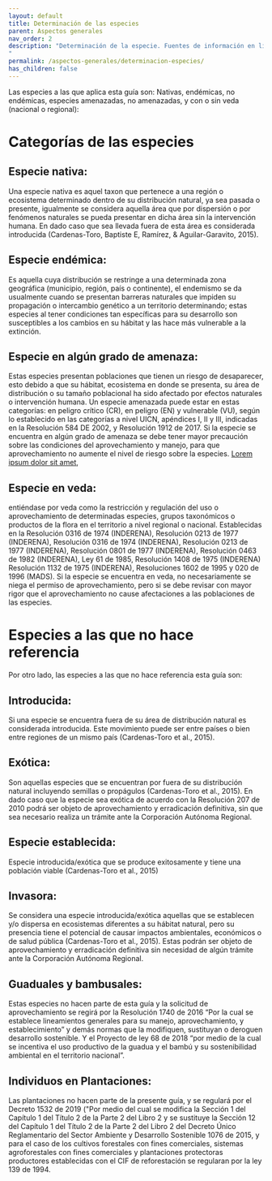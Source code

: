 ```yaml
---
layout: default
title: Determinación de las especies
parent: Aspectos generales
nav_order: 2
description: "Determinación de la especie. Fuentes de información en linea (SIB, catalogo de nombres comunes, herbarios. Ejercicio de determinación de especie a partir de nombre común
"
permalink: /aspectos-generales/determinacion-especies/
has_children: false
---
```



Las especies a las que aplica esta guía son: Nativas, endémicas, no endémicas, especies amenazadas, no amenazadas, y con o sin veda (nacional o regional):

# Categorías de las especies
## Especie nativa:

Una especie nativa es aquel taxon que pertenece a una región o ecosistema determinado dentro de su distribución natural, ya sea pasada o presente, igualmente se considera aquella área que por dispersión o por fenómenos naturales se pueda presentar en dicha área sin la intervención humana. En dado caso que sea llevada fuera de esta área es considerada introducida (Cardenas-Toro, Baptiste E, Ramírez, & Aguilar-Garavito, 2015).

## Especie endémica:

Es aquella cuya distribución se restringe a una determinada zona geográfica (municipio, región, país o continente), el endemismo se da usualmente cuando se presentan barreras naturales que impiden su propagación o intercambio genético a un territorio determinando; estas especies al tener condiciones tan específicas para su desarrollo son susceptibles a los cambios en su hábitat y las hace más vulnerable a la extinción.

## Especie en algún grado de amenaza:

Estas especies presentan poblaciones que tienen un riesgo de desaparecer, esto debido a que su hábitat, ecosistema en donde se presenta, su área de distribución o su tamaño poblacional ha sido afectado por efectos naturales o intervención humana. Un especie amenazada puede estar en estas categorías: en peligro crítico (CR), en peligro (EN) y vulnerable (VU), según lo establecido en las categorías a nivel UICN, apéndices I, II y III, indicadas en la Resolución 584 DE 2002, y Resolución 1912 de 2017. Si la especie se encuentra en algún grado de amenaza se debe tener mayor precaución sobre las condiciones del aprovechamiento y manejo, para que aprovechamiento no aumente el nivel de riesgo sobre la especies.
[Lorem ipsum dolor sit amet](https://es.wikipedia.org/wiki/Productos_forestales_no_maderables), 

## Especie en veda:

entiéndase por veda como la restricción y regulación del uso o aprovechamiento de determinadas especies, grupos taxonómicos o productos de la flora en el territorio a nivel regional o nacional. Establecidas en la Resolución 0316 de 1974 (INDERENA), Resolución 0213 de 1977 (INDERENA), Resolución 0316 de 1974 (INDERENA), Resolución 0213 de 1977 (INDERENA), Resolución 0801 de 1977 (INDERENA), Resolución 0463 de 1982 (INDERENA), Ley 61 de 1985, Resolución 1408 de 1975 (INDERENA) Resolución 1132 de 1975 (INDERENA), Resoluciones 1602 de 1995 y 020 de 1996 (MADS). Si la especie se encuentra en veda, no necesariamente se niega el permiso de aprovechamiento, pero si se debe revisar con mayor rigor que el aprovechamiento no cause afectaciones a las poblaciones de las especies.

# Especies a las que no hace referencia
Por otro lado, las especies a las que no hace referencia esta guía son:

## Introducida: 
Si una especie se encuentra fuera de su área de distribución natural es considerada introducida. Este movimiento puede ser entre países o bien entre regiones de un mismo país (Cardenas-Toro et al., 2015).

## Exótica: 
Son aquellas especies que se encuentran por fuera de su distribución natural incluyendo semillas o propágulos (Cardenas-Toro et al., 2015). En dado caso que la especie sea exótica de acuerdo con la Resolución 207 de 2010 podrá ser objeto de aprovechamiento y erradicación definitiva, sin que sea necesario realiza un trámite ante la Corporación Autónoma Regional.

## Especie establecida: 
Especie introducida/exótica que se produce exitosamente y tiene una población viable (Cardenas-Toro et al., 2015)

## Invasora: 
Se considera una especie introducida/exótica aquellas que se establecen y/o dispersa en ecosistemas diferentes a su hábitat natural, pero su presencia tiene el potencial de causar impactos ambientales, económicos o de salud pública (Cardenas-Toro et al., 2015). Estas podrán ser objeto de aprovechamiento y erradicación definitiva sin necesidad de algún trámite ante la Corporación Autónoma Regional.

## Guaduales y bambusales: 
Estas especies no hacen parte de esta guía y la solicitud de aprovechamiento se regirá por la Resolución 1740 de 2016 “Por la cual se establece lineamientos generales para su manejo, aprovechamiento, y establecimiento” y demás normas que la modifiquen, sustituyan o deroguen desarrollo sostenible. Y el Proyecto de ley 68 de 2018 “por medio de la cual se incentiva el uso productivo de la guadua y el bambú y su sostenibilidad ambiental en el territorio nacional”.

## Individuos en Plantaciones: 
Las plantaciones no hacen parte de la presente guía, y se regulará por el Decreto 1532 de 2019 ("Por medio del cual se modifica la Sección 1 del Capítulo 1 del Título 2 de la Parte 2 del Libro 2 y se sustituye la Sección 12 del Capítulo 1 del Título 2 de la Parte 2 del Libro 2 del Decreto Único Reglamentario del Sector Ambiente y Desarrollo Sostenible 1076 de 2015, y para el caso de los cultivos forestales con fines comerciales, sistemas agroforestales con fines comerciales y plantaciones protectoras productores establecidas con el CIF de reforestación se regularan por la ley 139 de 1994.
